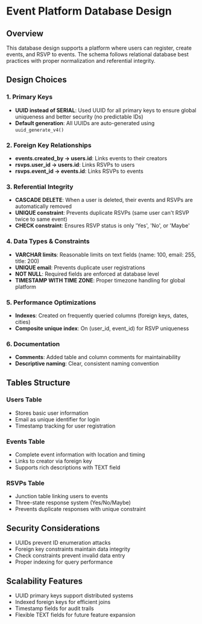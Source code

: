 # Event Platform Database Design

## Overview
This database design supports a platform where users can register, create events, and RSVP to events. The schema follows relational database best practices with proper normalization and referential integrity.

## Design Choices

### 1. Primary Keys
- **UUID instead of SERIAL**: Used UUID for all primary keys to ensure global uniqueness and better security (no predictable IDs)
- **Default generation**: All UUIDs are auto-generated using `uuid_generate_v4()`

### 2. Foreign Key Relationships
- **events.created_by → users.id**: Links events to their creators
- **rsvps.user_id → users.id**: Links RSVPs to users
- **rsvps.event_id → events.id**: Links RSVPs to events

### 3. Referential Integrity
- **CASCADE DELETE**: When a user is deleted, their events and RSVPs are automatically removed
- **UNIQUE constraint**: Prevents duplicate RSVPs (same user can't RSVP twice to same event)
- **CHECK constraint**: Ensures RSVP status is only 'Yes', 'No', or 'Maybe'

### 4. Data Types & Constraints
- **VARCHAR limits**: Reasonable limits on text fields (name: 100, email: 255, title: 200)
- **UNIQUE email**: Prevents duplicate user registrations
- **NOT NULL**: Required fields are enforced at database level
- **TIMESTAMP WITH TIME ZONE**: Proper timezone handling for global platform

### 5. Performance Optimizations
- **Indexes**: Created on frequently queried columns (foreign keys, dates, cities)
- **Composite unique index**: On (user_id, event_id) for RSVP uniqueness

### 6. Documentation
- **Comments**: Added table and column comments for maintainability
- **Descriptive naming**: Clear, consistent naming convention

## Tables Structure

### Users Table
- Stores basic user information
- Email as unique identifier for login
- Timestamp tracking for user registration

### Events Table
- Complete event information with location and timing
- Links to creator via foreign key
- Supports rich descriptions with TEXT field

### RSVPs Table
- Junction table linking users to events
- Three-state response system (Yes/No/Maybe)
- Prevents duplicate responses with unique constraint

## Security Considerations
- UUIDs prevent ID enumeration attacks
- Foreign key constraints maintain data integrity
- Check constraints prevent invalid data entry
- Proper indexing for query performance

## Scalability Features
- UUID primary keys support distributed systems
- Indexed foreign keys for efficient joins
- Timestamp fields for audit trails
- Flexible TEXT fields for future feature expansion